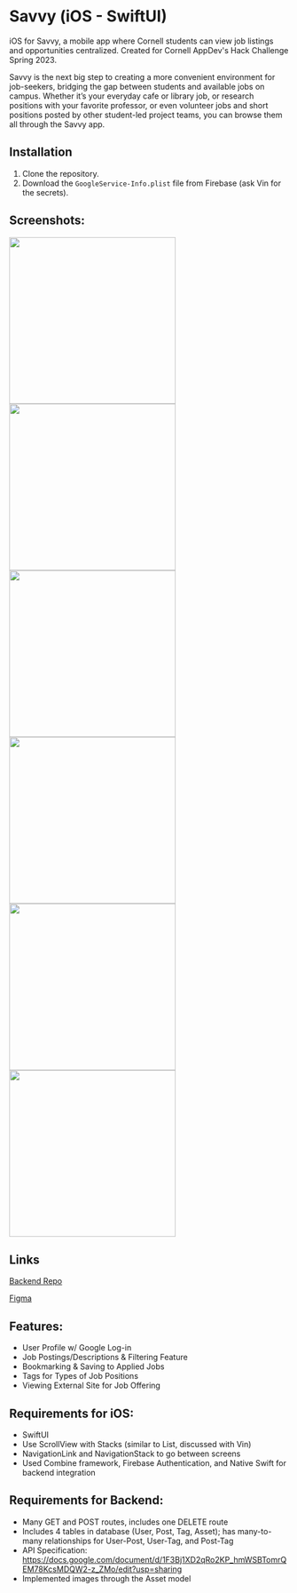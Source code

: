 # Savvy (iOS - SwiftUI)
iOS for Savvy, a mobile app where Cornell students can view job listings and opportunities centralized. Created for Cornell AppDev's Hack Challenge Spring 2023.

Savvy is the next big step to creating a more convenient environment for job-seekers, bridging the gap between students and available jobs on campus. Whether it’s your everyday cafe or library job, or research positions with your favorite professor, or even volunteer jobs and short positions posted by other student-led project teams, you can browse them all through the Savvy app.

## Installation
1. Clone the repository.
2. Download the `GoogleService-Info.plist` file from Firebase (ask Vin for the secrets).

## Screenshots:

<img src="https://user-images.githubusercontent.com/118781810/236640011-7039336b-4c1e-44cf-bce9-3db147e4fb95.jpeg" width=300px, height=auto> <img src="https://user-images.githubusercontent.com/118781810/236640019-19cb59b2-c23e-42c2-8a75-28da14c4e89e.jpeg" width=300px, height=auto> <img src="https://user-images.githubusercontent.com/118781810/236640023-f44c375f-55e6-4d40-a61a-9313f28d7ade.jpeg" width=300px, height=auto> <img src="https://user-images.githubusercontent.com/118781810/236640025-5b318e8d-4d77-4dd7-80ef-2a09997c0078.jpeg" width=300px, height=auto> <img src="https://user-images.githubusercontent.com/118781810/236640517-84df6b8b-dbce-430b-8698-adc6d9abc6c1.jpeg" width=300px, height=auto> <img src="https://user-images.githubusercontent.com/118781810/236640539-7f23af9c-19b6-483b-b434-73f7aa49ae7a.jpeg" width=300px, height=auto> 

## Links
[Backend Repo](https://github.com/vinnie4k/savvy-backend)

[Figma](https://www.figma.com/file/nALQRevFIF7znqAApD9gyd/Hack-Challenge-SP23?node-id=1%3A4&t=Dhkm1qgwtIAFmfF2-1)

## Features:
- User Profile w/ Google Log-in
- Job Postings/Descriptions & Filtering Feature
- Bookmarking & Saving to Applied Jobs
- Tags for Types of Job Positions
- Viewing External Site for Job Offering

## Requirements for iOS:
- SwiftUI
- Use ScrollView with Stacks (similar to List, discussed with Vin)
- NavigationLink and NavigationStack to go between screens
- Used Combine framework, Firebase Authentication, and Native Swift for backend integration

## Requirements for Backend:
- Many GET and POST routes, includes one DELETE route
- Includes 4 tables in database (User, Post, Tag, Asset); has many-to-many relationships for User-Post, User-Tag, and Post-Tag
- API Specification: https://docs.google.com/document/d/1F3Bj1XD2qRo2KP_hmWSBTomrQEM78KcsMDQW2-z_ZMo/edit?usp=sharing
- Implemented images through the Asset model
